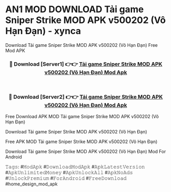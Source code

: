 # AN1 MOD DOWNLOAD Tải game Sniper Strike MOD APK v500202 (Vô Hạn Đạn) - xynca
Download Tải game Sniper Strike MOD APK v500202 (Vô Hạn Đạn) Free Mod APK

<div align="center">
<h3>🔴 Download [Server1] 👉👉 <a href="https://apk-comot.site?title=Tải_game_Sniper_Strike_MOD_APK_v500202_(Vô_Hạn_Đạn)">Tải game Sniper Strike MOD APK v500202 (Vô Hạn Đạn) Mod Apk</a></h3><br>

<h3>🔴 Download [Server2] 👉👉 <a href="https://apk-comot.site?title=Tải_game_Sniper_Strike_MOD_APK_v500202_(Vô_Hạn_Đạn)">Tải game Sniper Strike MOD APK v500202 (Vô Hạn Đạn) Mod Apk</a></h3>
</div>


Free Download APK MOD Tải game Sniper Strike MOD APK v500202 (Vô Hạn Đạn)

Download Tải game Sniper Strike MOD APK v500202 (Vô Hạn Đạn) 

Free APK MOD Tải game Sniper Strike MOD APK v500202 (Vô Hạn Đạn) 

Download Tải game Sniper Strike MOD APK v500202 (Vô Hạn Đạn) Mod For Android

𝚃𝚊𝚐𝚜: #𝙼𝚘𝚍𝙰𝚙𝚔 #𝙳𝚘𝚠𝚗𝚕𝚘𝚊𝚍𝙼𝚘𝚍𝙰𝚙𝚔 #𝙰𝚙𝚔𝙻𝚊𝚝𝚎𝚜𝚝𝚅𝚎𝚛𝚜𝚒𝚘𝚗 #𝙰𝚙𝚔𝚄𝚗𝚕𝚒𝚖𝚒𝚝𝚎𝚍𝙼𝚘𝚗𝚎𝚢 #𝙰𝚙𝚔𝚄𝚗𝚕𝚘𝚌𝚔𝙰𝚕𝚕 #𝙰𝚙𝚔𝙽𝚘𝙰𝚍𝚜 #𝚄𝚗𝚕𝚘𝚌𝚔𝙿𝚛𝚎𝚖𝚒𝚞𝚖 #𝙵𝚘𝚛𝙰𝚗𝚍𝚛𝚘𝚒𝚍 #𝙵𝚛𝚎𝚎𝙳𝚘𝚠𝚗𝚕𝚘𝚊𝚍 #home_design_mod_apk